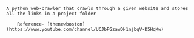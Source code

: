 	A python web-crawler that crawls through a given website and stores all the links in a project folder
	
		Reference- [thenewboston](https://www.youtube.com/channel/UCJbPGzawDH1njbqV-D5HqKw)
